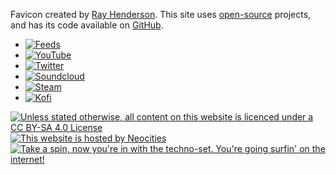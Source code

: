 Favicon created by [Ray Henderson](https://www.deviantart.com/bloodyarchimedes). This site uses [open-source](/open-source/) projects, and has its code available on [GitHub](https://github.com/PersonMeetup/personmeetup-web).

<ul class="social" role="list" aria-label="Social links">
	<li><a href="/feeds/"><img src="/img/rss.svg" title="Feeds" alt="Feeds"></a></li>
	<li><a href="https://www.youtube.com/c/PersonMeetupp"><img src="/img/youtube.svg" title="YouTube" alt="YouTube"></a></li>
	<li><a href="https://twitter.com/PersonMeetup"><img src="/img/twitter.svg" title="Twitter" alt="Twitter"></a></li>
	<li><a href="https://soundcloud.com/personmeetup"><img src="/img/soundcloud.svg" title="Soundcloud" alt="Soundcloud"></a></li>
	<li><a href="https://steamcommunity.com/id/personmeetup/myworkshopfiles/"><img src="/img/steam.svg" title="Steam" alt="Steam"></a></li>
	<li><a href="https://ko-fi.com/personmeetup"><img src="/img/kofi.svg" title="Kofi" alt="Kofi"></a></li>
</ul>

<div class="social"><a rel="license external" href="http://creativecommons.org/licenses/by-sa/4.0/"><img title="Unless stated otherwise, all content on this website is licenced under a CC BY-SA 4.0 License" src="/img/cc-bysa.png"></a> <a rel="external" href="https://neocities.org/"><img src="/img/neocities.gif" title="This website is hosted by Neocities"></a> <a href="/links/"><img src="/img/retro.gif" title="Take a spin, now you're in with the techno-set. You're going surfin' on the internet!" class="squished"></a>
